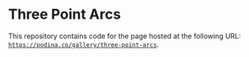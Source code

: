 # Three Point Arcs

This repository contains code for the page hosted at
the following URL: [`https://podina.co/gallery/three-point-arcs`](https://podina.co/gallery/three-point-arcs).
